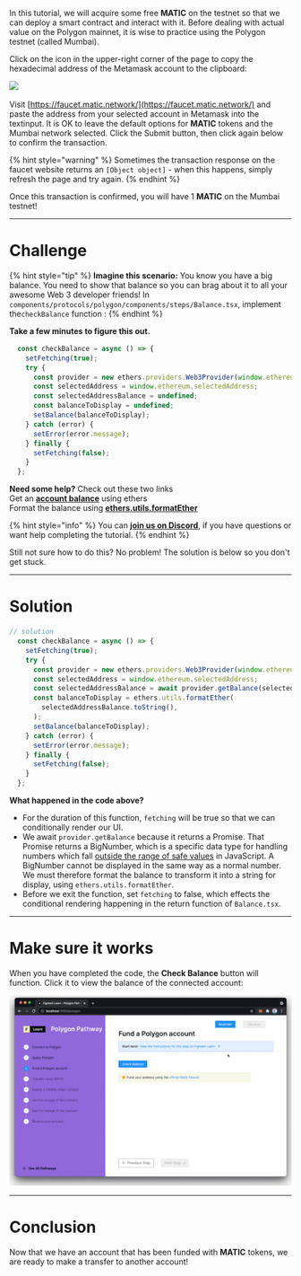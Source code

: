 In this tutorial, we will acquire some free **MATIC** on the testnet so that we can deploy a smart contract and interact with it. Before dealing with actual value on the Polygon mainnet, it is wise to practice using the Polygon testnet (called Mumbai).

Click on the icon in the upper-right corner of the page to copy the hexadecimal address of the Metamask account to the clipboard:

![](../../../.gitbook/assets/click_to_copy.png)

Visit [https://faucet.matic.network/](https://faucet.matic.network/) and paste the address from your selected account in Metamask into the textinput. It is OK to leave the default options for **MATIC** tokens and the Mumbai network selected. Click the Submit button, then click again below to confirm the transaction.

{% hint style="warning" %}
Sometimes the transaction response on the faucet website returns an `[Object object]` - when this happens, simply refresh the page and try again.
{% endhint %}

Once this transaction is confirmed, you will have 1 **MATIC** on the Mumbai testnet!  

-------------------------------------

# Challenge

{% hint style="tip" %}
**Imagine this scenario:** You know you have a big balance. You need to show that balance so you can brag about it to all your awesome Web 3 developer friends! In `components/protocols/polygon/components/steps/Balance.tsx`, implement the`checkBalance` function :
{% endhint %}

**Take a few minutes to figure this out.**

```typescript
  const checkBalance = async () => {
    setFetching(true);
    try {
      const provider = new ethers.providers.Web3Provider(window.ethereum);
      const selectedAddress = window.ethereum.selectedAddress;
      const selectedAddressBalance = undefined;
      const balanceToDisplay = undefined;
      setBalance(balanceToDisplay);
    } catch (error) {
      setError(error.message);
    } finally {
      setFetching(false);
    }
  };
```

**Need some help?** Check out these two links  
Get an [**account balance**](https://docs.ethers.io/v5/api/providers/provider/#Provider-getBalance) using ethers  
Format the balance using [**ethers.utils.formatEther**](https://docs.ethers.io/v5/api/utils/display-logic/#unit-conversion)

{% hint style="info" %}
You can [**join us on Discord**](https://figment.io/devchat), if you have questions or want help completing the tutorial.
{% endhint %}

Still not sure how to do this? No problem! The solution is below so you don't get stuck.

-------------------------------------

# Solution

```typescript
// solution
  const checkBalance = async () => {
    setFetching(true);
    try {
      const provider = new ethers.providers.Web3Provider(window.ethereum);
      const selectedAddress = window.ethereum.selectedAddress;
      const selectedAddressBalance = await provider.getBalance(selectedAddress);
      const balanceToDisplay = ethers.utils.formatEther(
        selectedAddressBalance.toString(),
      );
      setBalance(balanceToDisplay);
    } catch (error) {
      setError(error.message);
    } finally {
      setFetching(false);
    }
  };
```

**What happened in the code above?**

* For the duration of this function, `fetching` will be true so that we can conditionally render our UI. 
* We await `provider.getBalance` because it returns a Promise. That Promise returns a BigNumber, which is a specific data type for handling numbers which fall [outside the range of safe values](https://docs.ethers.io/v5/api/utils/bignumber/#BigNumber--notes-safenumbers) in JavaScript. A BigNumber cannot be displayed in the same way as a normal number. We must therefore format the balance to transform it into a string for display, using `ethers.utils.formatEther`.
* Before we exit the function, set `fetching` to false, which effects the conditional rendering happening in the return function of `Balance.tsx`.

-------------------------------------

# Make sure it works

When you have completed the code, the **Check Balance** button will function. Click it to view the balance of the connected account:

![](../assets/polygon/polygon-balance.gif)

-------------------------------------

# Conclusion

Now that we have an account that has been funded with **MATIC** tokens, we are ready to make a transfer to another account!

